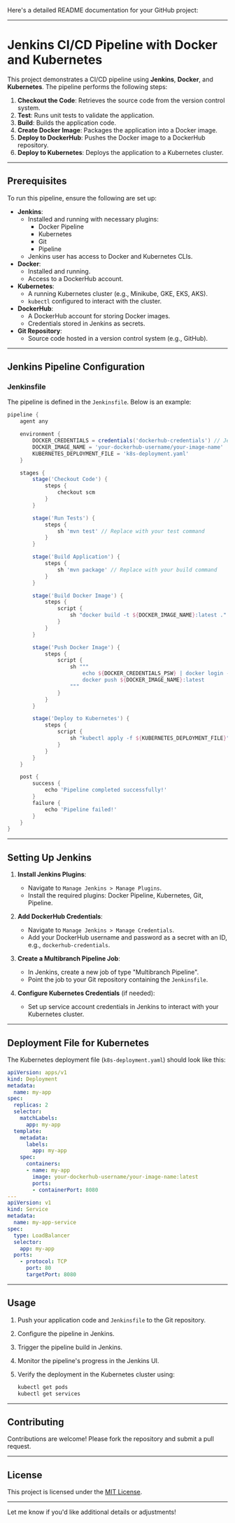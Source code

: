 Here's a detailed README documentation for your GitHub project:

---

# Jenkins CI/CD Pipeline with Docker and Kubernetes

This project demonstrates a CI/CD pipeline using **Jenkins**, **Docker**, and **Kubernetes**. The pipeline performs the following steps:

1. **Checkout the Code**: Retrieves the source code from the version control system.
2. **Test**: Runs unit tests to validate the application.
3. **Build**: Builds the application code.
4. **Create Docker Image**: Packages the application into a Docker image.
5. **Deploy to DockerHub**: Pushes the Docker image to a DockerHub repository.
6. **Deploy to Kubernetes**: Deploys the application to a Kubernetes cluster.

---

## Prerequisites

To run this pipeline, ensure the following are set up:

- **Jenkins**:
  - Installed and running with necessary plugins:
    - Docker Pipeline
    - Kubernetes
    - Git
    - Pipeline
  - Jenkins user has access to Docker and Kubernetes CLIs.
- **Docker**:
  - Installed and running.
  - Access to a DockerHub account.
- **Kubernetes**:
  - A running Kubernetes cluster (e.g., Minikube, GKE, EKS, AKS).
  - `kubectl` configured to interact with the cluster.
- **DockerHub**:
  - A DockerHub account for storing Docker images.
  - Credentials stored in Jenkins as secrets.
- **Git Repository**:
  - Source code hosted in a version control system (e.g., GitHub).

---

## Jenkins Pipeline Configuration

### Jenkinsfile

The pipeline is defined in the `Jenkinsfile`. Below is an example:

```groovy
pipeline {
    agent any

    environment {
        DOCKER_CREDENTIALS = credentials('dockerhub-credentials') // Jenkins credentials for DockerHub
        DOCKER_IMAGE_NAME = 'your-dockerhub-username/your-image-name'
        KUBERNETES_DEPLOYMENT_FILE = 'k8s-deployment.yaml'
    }

    stages {
        stage('Checkout Code') {
            steps {
                checkout scm
            }
        }

        stage('Run Tests') {
            steps {
                sh 'mvn test' // Replace with your test command
            }
        }

        stage('Build Application') {
            steps {
                sh 'mvn package' // Replace with your build command
            }
        }

        stage('Build Docker Image') {
            steps {
                script {
                    sh "docker build -t ${DOCKER_IMAGE_NAME}:latest ."
                }
            }
        }

        stage('Push Docker Image') {
            steps {
                script {
                    sh """
                        echo ${DOCKER_CREDENTIALS_PSW} | docker login -u ${DOCKER_CREDENTIALS_USR} --password-stdin
                        docker push ${DOCKER_IMAGE_NAME}:latest
                    """
                }
            }
        }

        stage('Deploy to Kubernetes') {
            steps {
                script {
                    sh "kubectl apply -f ${KUBERNETES_DEPLOYMENT_FILE}"
                }
            }
        }
    }

    post {
        success {
            echo 'Pipeline completed successfully!'
        }
        failure {
            echo 'Pipeline failed!'
        }
    }
}
```

---

## Setting Up Jenkins

1. **Install Jenkins Plugins**:
   - Navigate to `Manage Jenkins > Manage Plugins`.
   - Install the required plugins: Docker Pipeline, Kubernetes, Git, Pipeline.

2. **Add DockerHub Credentials**:
   - Navigate to `Manage Jenkins > Manage Credentials`.
   - Add your DockerHub username and password as a secret with an ID, e.g., `dockerhub-credentials`.

3. **Create a Multibranch Pipeline Job**:
   - In Jenkins, create a new job of type "Multibranch Pipeline".
   - Point the job to your Git repository containing the `Jenkinsfile`.

4. **Configure Kubernetes Credentials** (if needed):
   - Set up service account credentials in Jenkins to interact with your Kubernetes cluster.

---

## Deployment File for Kubernetes

The Kubernetes deployment file (`k8s-deployment.yaml`) should look like this:

```yaml
apiVersion: apps/v1
kind: Deployment
metadata:
  name: my-app
spec:
  replicas: 2
  selector:
    matchLabels:
      app: my-app
  template:
    metadata:
      labels:
        app: my-app
    spec:
      containers:
      - name: my-app
        image: your-dockerhub-username/your-image-name:latest
        ports:
        - containerPort: 8080
---
apiVersion: v1
kind: Service
metadata:
  name: my-app-service
spec:
  type: LoadBalancer
  selector:
    app: my-app
  ports:
    - protocol: TCP
      port: 80
      targetPort: 8080
```

---

## Usage

1. Push your application code and `Jenkinsfile` to the Git repository.
2. Configure the pipeline in Jenkins.
3. Trigger the pipeline build in Jenkins.
4. Monitor the pipeline's progress in the Jenkins UI.
5. Verify the deployment in the Kubernetes cluster using:

   ```bash
   kubectl get pods
   kubectl get services
   ```

---

## Contributing

Contributions are welcome! Please fork the repository and submit a pull request.

---

## License

This project is licensed under the [MIT License](LICENSE).

---

Let me know if you'd like additional details or adjustments!
